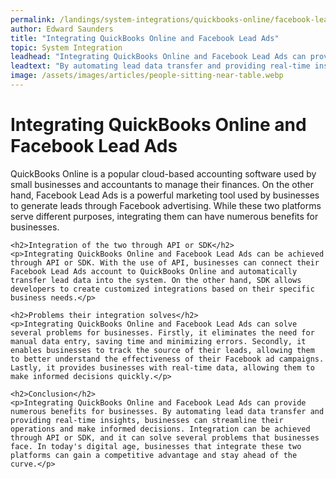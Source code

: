 ```yaml
---
permalink: /landings/system-integrations/quickbooks-online/facebook-lead-ads
author: Edward Saunders
title: "Integrating QuickBooks Online and Facebook Lead Ads"
topic: System Integration
leadhead: "Integrating QuickBooks Online and Facebook Lead Ads can provide numerous benefits for businesses"
leadtext: "By automating lead data transfer and providing real-time insights, businesses can streamline their operations and make informed decisions. Integration can be achieved through API or SDK, and it can solve several problems that businesses face. In today's digital age, businesses that integrate these two platforms can gain a competitive advantage and stay ahead of the curve."
image: /assets/images/articles/people-sitting-near-table.webp
---
```

<div class="arttext">	<h1>Integrating QuickBooks Online and Facebook Lead Ads</h1>
	<p>QuickBooks Online is a popular cloud-based accounting software used by small businesses and accountants to manage their finances. On the other hand, Facebook Lead Ads is a powerful marketing tool used by businesses to generate leads through Facebook advertising. While these two platforms serve different purposes, integrating them can have numerous benefits for businesses.</p>

	<h2>Integration of the two through API or SDK</h2>
	<p>Integrating QuickBooks Online and Facebook Lead Ads can be achieved through API or SDK. With the use of API, businesses can connect their Facebook Lead Ads account to QuickBooks Online and automatically transfer lead data into the system. On the other hand, SDK allows developers to create customized integrations based on their specific business needs.</p>

	<h2>Problems their integration solves</h2>
	<p>Integrating QuickBooks Online and Facebook Lead Ads can solve several problems for businesses. Firstly, it eliminates the need for manual data entry, saving time and minimizing errors. Secondly, it enables businesses to track the source of their leads, allowing them to better understand the effectiveness of their Facebook ad campaigns. Lastly, it provides businesses with real-time data, allowing them to make informed decisions quickly.</p>

	<h2>Conclusion</h2>
	<p>Integrating QuickBooks Online and Facebook Lead Ads can provide numerous benefits for businesses. By automating lead data transfer and providing real-time insights, businesses can streamline their operations and make informed decisions. Integration can be achieved through API or SDK, and it can solve several problems that businesses face. In today's digital age, businesses that integrate these two platforms can gain a competitive advantage and stay ahead of the curve.</p>
</div>
